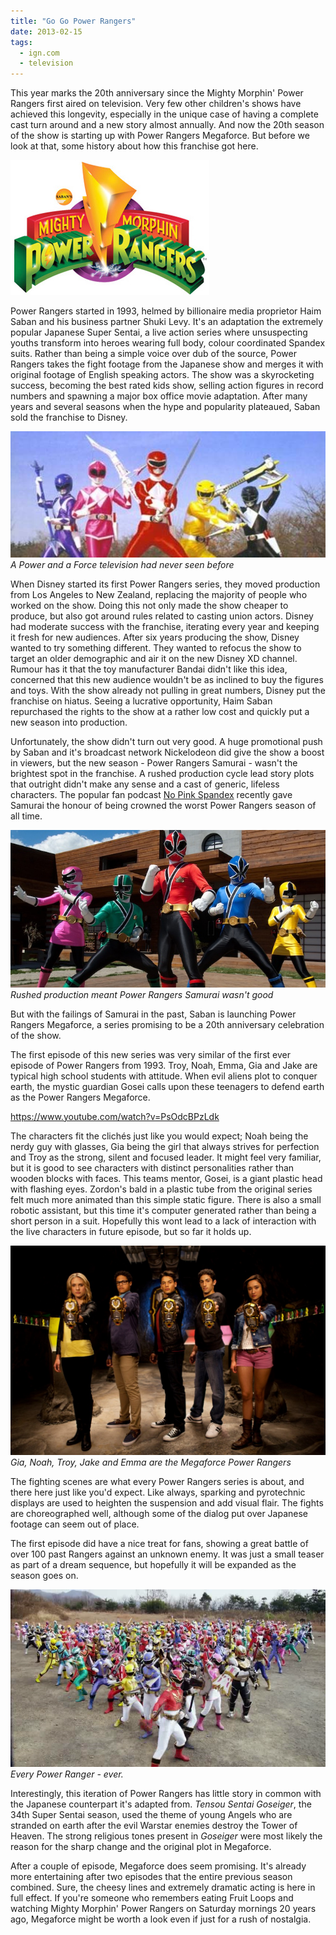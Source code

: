 ```yaml
---
title: "Go Go Power Rangers"
date: 2013-02-15
tags:
  - ign.com
  - television
---
```


This year marks the 20th anniversary since the Mighty Morphin' Power Rangers first aired on television. Very few other children's shows have achieved this longevity, especially in the unique case of having a complete cast turn around and a new story almost annually. And now the 20th season of the show is starting up with Power Rangers Megaforce. But before we look at that, some history about how this franchise got here.

![](../../assets/images/blog/Rangers5.jpg)

Power Rangers started in 1993, helmed by billionaire media proprietor Haim Saban and his business partner Shuki Levy. It's an adaptation the extremely popular Japanese Super Sentai, a live action series where unsuspecting youths transform into heroes wearing full body, colour coordinated Spandex suits. Rather than being a simple voice over dub of the source, Power Rangers takes the fight footage from the Japanese show and merges it with original footage of English speaking actors. The show was a skyrocketing success, becoming the best rated kids show, selling action figures in record numbers and spawning a major box office movie adaptation. After many years and several seasons when the hype and popularity plateaued, Saban sold the franchise to Disney.

![A Power and a Force television had never seen before](../../assets/images/blog/Rangers1.jpg)
_A Power and a Force television had never seen before_

When Disney started its first Power Rangers series, they moved production from Los Angeles to New Zealand, replacing the majority of people who worked on the show. Doing this not only made the show cheaper to produce, but also got around rules related to casting union actors. Disney had moderate success with the franchise, iterating every year and keeping it fresh for new audiences. After six years producing the show, Disney wanted to try something different. They wanted to refocus the show to target an older demographic and air it on the new Disney XD channel. Rumour has it that the toy manufacturer Bandai didn't like this idea, concerned that this new audience wouldn't be as inclined to buy the figures and toys. With the show already not pulling in great numbers, Disney put the franchise on hiatus. Seeing a lucrative opportunity, Haim Saban repurchased the rights to the show at a rather low cost and quickly put a new season into production.

Unfortunately, the show didn't turn out very good. A huge promotional push by Saban and it's broadcast network Nickelodeon did give the show a boost in viewers, but the new season - Power Rangers Samurai - wasn't the brightest spot in the franchise. A rushed production cycle lead story plots that outright didn't make any sense and a cast of generic, lifeless characters. The popular fan podcast [No Pink Spandex](http://awwman.com/nps/main/) recently gave Samurai the honour of being crowned the worst Power Rangers season of all time.

![Rushed production meant Power Rangers Samurai wasn't good](../../assets/images/blog/Rangers2.jpg)
_Rushed production meant Power Rangers Samurai wasn't good_

But with the failings of Samurai in the past, Saban is launching Power Rangers Megaforce, a series promising to be a 20th anniversary celebration of the show.

The first episode of this new series was very similar of the first ever episode of Power Rangers from 1993. Troy, Noah, Emma, Gia and Jake are typical high school students with attitude. When evil aliens plot to conquer earth, the mystic guardian Gosei calls upon these teenagers to defend earth as the Power Rangers Megaforce.

https://www.youtube.com/watch?v=PsOdcBPzLdk

The characters fit the clichés just like you would expect; Noah being the nerdy guy with glasses, Gia being the girl that always strives for perfection and Troy as the strong, silent and focused leader. It might feel very familiar, but it is good to see characters with distinct personalities rather than wooden blocks with faces. This teams mentor, Gosei, is a giant plastic head with flashing eyes. Zordon's bald in a plastic tube from the original series felt much more animated than this simple static figure. There is also a small robotic assistant, but this time it's computer generated rather than being a short person in a suit. Hopefully this wont lead to a lack of interaction with the live characters in future episode, but so far it holds up.

![Gia, Noah, Troy, Jake and Emma are the Megaforce Power Rangers](../../assets/images/blog/Rangers3.jpg)
_Gia, Noah, Troy, Jake and Emma are the Megaforce Power Rangers_

The fighting scenes are what every Power Rangers series is about, and there here just like you'd expect. Like always, sparking and pyrotechnic displays are used to heighten the suspension and add visual flair. The fights are choreographed well, although some of the dialog put over Japanese footage can seem out of place.

The first episode did have a nice treat for fans, showing a great battle of over 100 past Rangers against an unknown enemy. It was just a small teaser as part of a dream sequence, but hopefully it will be expanded as the season goes on.

![Every Power Ranger - ever.](../../assets/images/blog/vlcsnap-2013-02-15-22h31m58s116.png)
_Every Power Ranger - ever._

Interestingly, this iteration of Power Rangers has little story in common with the Japanese counterpart it's adapted from. _Tensou Sentai Goseiger_, the 34th Super Sentai season, used the theme of young Angels who are stranded on earth after the evil Warstar enemies destroy the Tower of Heaven. The strong religious tones present in _Goseiger_ were most likely the reason for the sharp change and the original plot in Megaforce.

After a couple of episode, Megaforce does seem promising. It's already more entertaining after two episodes that the entire previous season combined. Sure, the cheesy lines and extremely dramatic acting is here in full effect. If you're someone who remembers eating Fruit Loops and watching Mighty Morphin' Power Rangers on Saturday mornings 20 years ago, Megaforce might be worth a look even if just for a rush of nostalgia.
